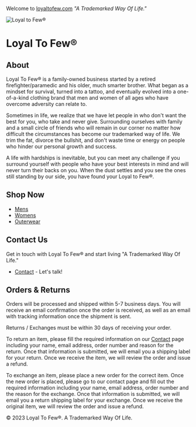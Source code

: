 Welcome to [loyaltofew.com](https://loyaltofew.com/) *"A Trademarked Way Of Life."*

![Loyal to Few®](https://www.loyaltofew.com/_next/image?url=%2F_next%2Fstatic%2Fmedia%2Fabout-page.a10025d7.jpg&w=3840&q=75)

# Loyal To Few®

## About

Loyal To Few® is a family-owned business started by a retired firefighter/paramedic and his older, much smarter brother. What began as a mindset for survival, turned into a tattoo, and eventually evolved into a one-of-a-kind clothing brand that men and women of all ages who have overcome adversity can relate to.

Sometimes in life, we realize that we have let people in who don't want the best for you, who take and never give. Surrounding ourselves with family and a small circle of friends who will remain in our corner no matter how difficult the circumstances has become our trademarked way of life. We trim the fat, divorce the bullshit, and don't waste time or energy on people who hinder our personal growth and success.

A life with hardships is inevitable, but you can meet any challenge if you surround yourself with people who have your best interests in mind and will never turn their backs on you. When the dust settles and you see the ones still standing by our side, you have found your Loyal to Few®.

## Shop Now 

- [Mens](https://www.loyaltofew.com/store/mens)
- [Womens](https://www.loyaltofew.com/store/womens)
- [Outerwear](https://www.loyaltofew.com/store/outerware)

## Contact Us

Get in touch with Loyal To Few® and start living "A Trademarked Way Of Life."

- [Contact](https://www.loyaltofew.com/contact) - Let's talk!

## Orders & Returns

Orders will be processed and shipped within 5-7 business days. You will receive an email confirmation once the order is received, as well as an email with tracking information once the shipment is sent.

Returns / Exchanges must be within 30 days of receiving your order.

To return an item, please fill the required information on our [Contact](https://www.loyaltofew.com/contact) page including your name, email address, order number and reason for the return. Once that information is submitted, we will email you a shipping label for your return. Once we receive the item, we will review the order and issue a refund.

To exchange an item, please place a new order for the correct item. Once the new order is placed, please go to our contact page and fill out the required information including your name, email address, order number and the reason for the exchange. Once that information is submitted, we will email you a return shipping label for your exchange. Once we receive the original item, we will review the order and issue a refund.

© 2023 Loyal To Few®. A Trademarked Way Of Life.
